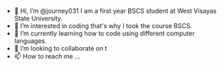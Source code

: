 - 👋 Hi, I’m @journey031 I am a first year BSCS student at West Visayas State University. 
- 👀 I’m interested in coding that's why I took the course BSCS.
- 🌱 I’m currently learning how to code using different computer languages. 
- 💞️ I’m looking to collaborate on t
- 📫 How to reach me ...

<!---
journey031/journey031 is a ✨ special ✨ repository because its `README.md` (this file) appears on your GitHub profile.
You can click the Preview link to take a look at your changes.
--->
